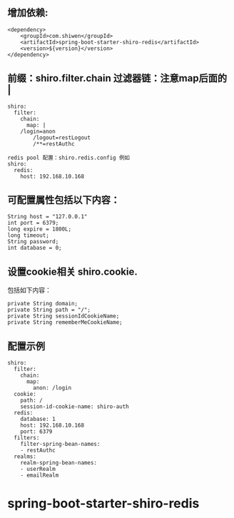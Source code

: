 ## 增加依赖:

```
<dependency>
	<groupId>com.shiwen</groupId>
	<artifactId>spring-boot-starter-shiro-redis</artifactId>
	<version>${version}</version>
</dependency>
```

## 前缀：shiro.filter.chain 过滤器链：注意map后面的 | 

```
shiro:
  filter:
    chain:
      map: |
	/login=anon
        /logout=restLogout
        /**=restAuthc
       	
redis pool 配置：shiro.redis.config 例如
shiro:
  redis:
    host: 192.168.10.168
```


## 可配置属性包括以下内容：   
   
	String host = "127.0.0.1"
	int port = 6379;         
	long expire = 1800L;     
	long timeout;            
	String password;         
	int database = 0; 


## 设置cookie相关 shiro.cookie.
包括如下内容：

	private String domain;
	private String path = "/";
	private String sessionIdCookieName;
	private String rememberMeCookieName;


## 配置示例

```
shiro:
  filter:
    chain:
      map:
        anon: /login
  cookie:
    path: /
    session-id-cookie-name: shiro-auth
  redis:
    database: 1
    host: 192.168.10.168
    port: 6379
  filters:
    filter-spring-bean-names:
    - restAuthc
  realms:
    realm-spring-bean-names:
    - userRealm
    - emailRealm

```

# spring-boot-starter-shiro-redis
